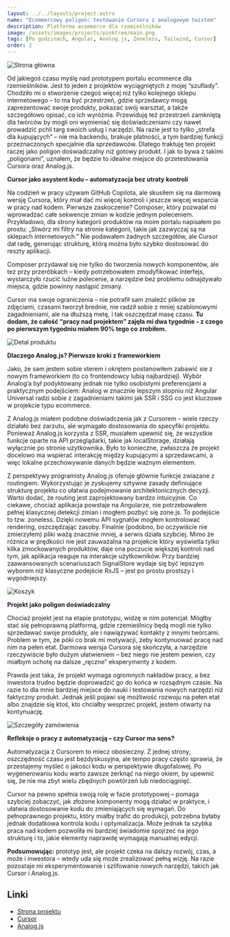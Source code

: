 ```yaml
---
layout: ../../layouts/project.astro
name: "Ecommercowy poligon: testowanie Cursora z analogowym twistem"
description: Platforma ecommerce dla rzemieślników
image: /assets/images/projects/pinktree/main.png
tags: [Po godzinach, Angular, Analog.js, Zoneless, Tailwind, Cursor]
order: 2
---
```


![Strona główna](/assets/images/projects/pinktree/main.png)

Od jakiegoś czasu myślę nad prototypem portalu ecommerce dla rzemieślników. Jest to jeden z projektów wyciągniętych z mojej “szuflady”. Chodziło mi o stworzenie czegoś więcej niż tylko kolejnego sklepu internetowego – to ma być przestrzeń, gdzie sprzedawcy mogą zaprezentować swoje produkty, pokazać swój warsztat, a także szczegółowo opisać, co ich wyróżnia. Przewiduję też przestrzeń zamkniętą dla twórców by mogli oni wymieniać się doświadczeniami czy nawet prowadzić pchli targ swoich usług i narzędzi. Na razie jest to tylko „strefa dla kupujących” – nie ma backendu, brakuje płatności, a tym bardziej funkcji przeznaczonych specjalnie dla sprzedawców. Dlatego traktuję ten projekt raczej jako poligon doświadczalny niż gotowy produkt. I jak to bywa z takimi „poligonami”, uznałem, że będzie to idealne miejsce do przetestowania Cursora oraz Analog.js.

**Cursor jako asystent kodu – automatyzacja bez utraty kontroli**

Na codzień w pracy używam GitHub Copilota, ale skusiłem się na darmową wersję Cursora, który miał dać mi więcej kontroli i jeszcze więcej wsparcia w pracy nad kodem. Pierwsze zaskoczenie? Composer, który pozwalał mi wprowadzać całe sekwencje zmian w kodzie jednym poleceniem. Przykładowo, dla strony kategorii produktów na moim portalu napisałem po prostu: „Stwórz mi filtry na stronie kategorii, takie jak zazwyczaj są na sklepach internetowych.” Nie podawałem żadnych szczegółów, ale Cursor dał radę, generując strukturę, którą można było szybko dostosować do reszty aplikacji.

Composer przydawał się nie tylko do tworzenia nowych komponentów, ale też przy przeróbkach – kiedy potrzebowałem zmodyfikować interfejs, wystarczyło rzucić luźne polecenie, a narzędzie bez problemu odnajdywało miejsca, gdzie powinny nastąpić zmiany.

Cursor ma swoje ograniczenia – nie potrafił sam znaleźć plików ze zdjęciami, czasami tworzył brednie, nie radził sobie z mniej szablonowymi zagadnieniami, ale na dłuższą metę, i tak oszczędzał masę czasu. **Tu dodam, że całość “pracy nad projektem” zajęła mi dwa tygodnie - z czego po pierwszym tygodniu miałem 90% tego co zrobiłem.** 

![Detal produktu](/assets/images/projects/pinktree/detail.png)

**Dlaczego Analog.js? Pierwsze kroki z frameworkiem**

Jako, że sam jestem sobie sterem i okrętem postanowiłem zabawić sie z nowym frameworkiem (to co frontendowcy lubią najbardziej). Wybór Analog’a był podyktowany jednak nie tylko osobistymi preferencjami a praktycznym podejściem: Analog w znacznie lepszym stopniu niż Angular Universal radzi sobie z zagadnieniami takimi jak SSR i SSG co jest kluczowe w projekcie typu ecommerce. 

Z Analog.js miałem podobne doświadczenia jak z Cursorem – wiele rzeczy działało bez zarzutu, ale wymagało dostosowania do specyfiki projektu. Ponieważ Analog.js korzysta z SSR, musiałem upewnić się, że wszystkie funkcje oparte na API przeglądarki, takie jak localStorage, działają wyłącznie po stronie użytkownika. Było to konieczne, zwłaszcza że projekt docelowo ma wspierać interakcję między kupującymi a sprzedawcami, a więc lokalne przechowywanie danych będzie ważnym elementem.

Z perspektywy programisty Analog.js oferuje głównie funkcje zwiazane z routingiem. Wykorzystując je zyskujemy sztywne zasady definiujące strukturę projektu co ułatwia podejmowanie architektonicznych decyzji. Warto dodać, że routing jest zaprojektowany bardzo intuicyjnie. Co ciekawe, chociaż aplikacja powstaje na Angularze, nie potrzebowałem pełnej klasycznej detekcji zmian i mogłem pozbyć się zone.js. To podejście to tzw. zoneless. Dzięki nowemu API sygnałów mogłem kontrolować rendering, oszczędzając zasoby. Finalnie (podobno, bo oczywiście nie zmierzyłem) pliki ważą znacznie mniej, a serwis działa szybciej. Mimo że różnica w prędkości nie jest zauważalna na projekcie który wyświetla tylko kilka zmockowanych produktów, daje ona poczucie większej kontroli nad tym, jak aplikacja reaguje na interakcje użytkowników. Przy bardziej zaawansowanych scenariuszach SignalStore wydaje się być lepszym wyborem niż klasyczne podejście RxJS – jest po prostu prostszy i wygodniejszy.

![Koszyk](/assets/images/projects/pinktree/cart.png)

**Projekt jako poligon doświadczalny**

Chociaż projekt jest na etapie prototypu, widzę w nim potencjał. Mógłby stać się pełnoprawną platformą, gdzie rzemieślnicy będą mogli nie tylko sprzedawać swoje produkty, ale i nawiązywać kontakty z innymi twórcami. Problem w tym, że póki co brak mi motywacji, żeby kontynuować pracę nad nim na pełen etat. Darmowa wersja Cursora się skończyła, a narzędzie rzeczywiście było dużym ułatwieniem – bez niego nie jestem pewien, czy miałbym ochotę na dalsze „ręczne” eksperymenty z kodem.

Prawda jest taka, że projekt wymaga ogromnych nakładów pracy, a bez inwestora trudno będzie doprowadzić go do końca w rozsądnym czasie. Na razie to dla mnie bardziej miejsce do nauki i testowania nowych narzędzi niż faktyczny produkt. Jednak jeśli pojawi się możliwość rozwoju na pełen etat albo znajdzie się ktoś, kto chciałby wesprzeć projekt, jestem otwarty na kontynuację.

![Szczegóły zamówienia](/assets/images/projects/pinktree/order.png)

**Refleksje o pracy z automatyzacją – czy Cursor ma sens?**

Automatyzacja z Cursorem to miecz obosieczny. Z jednej strony, oszczędność czasu jest bezdyskusyjna, ale tempo pracy często sprawia, że przestajemy myśleć o jakości kodu w perspektywie długofalowej. Po wygenerowaniu kodu warto zawsze zerknąć na niego okiem, by upewnić się, że nie ma zbyt wielu zbędnych powtórzeń lub niedociągnięć.

Cursor na pewno spełnia swoją rolę w fazie prototypowej – pomaga szybciej zobaczyć, jak złożone komponenty mogą działać w praktyce, i ułatwia dostosowanie kodu do zmieniających się wymagań. Do pełnoprawnego projektu, który miałby trafić do produkcji, potrzebna byłaby jednak dodatkowa kontrola kodu i optymalizacja. Może jednak ta szybka praca nad kodem pozwoliła mi bardziej świadomie spojrzeć na jego strukturę i to, jakie elementy naprawdę wymagają manualnej edycji.

**Podsumowując:** prototyp jest, ale projekt czeka na dalszy rozwój, czas, a może i inwestora – wtedy uda się może zrealizować pełną wizję. Na razie pozostaje mi eksperymentowanie i szlifowanie nowych narzędzi, takich jak Cursor i Analog.js.

## Linki

- [Strona projektu](https://pinktree.pl/)
- [Cursor](https://www.cursor.com/)
- [Analog.js](https://analogjs.org/)